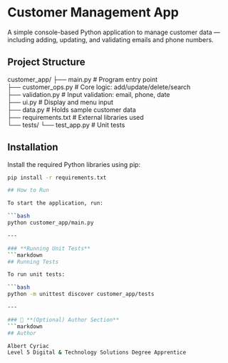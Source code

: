 # Customer Management App

A simple console-based Python application to manage customer data — including adding, updating, and validating emails and phone numbers.

## Project Structure

customer_app/
├── main.py              # Program entry point  
├── customer_ops.py      # Core logic: add/update/delete/search  
├── validation.py        # Input validation: email, phone, date  
├── ui.py                # Display and menu input  
├── data.py              # Holds sample customer data  
├── requirements.txt     # External libraries used  
└── tests/
    └── test_app.py      # Unit tests

## Installation

Install the required Python libraries using pip:

```bash
pip install -r requirements.txt

## How to Run

To start the application, run:

```bash
python customer_app/main.py

---

### **Running Unit Tests**
```markdown
## Running Tests

To run unit tests:

```bash
python -m unittest discover customer_app/tests

---

### 👤 **(Optional) Author Section**
```markdown
## Author

Albert Cyriac  
Level 5 Digital & Technology Solutions Degree Apprentice  
